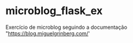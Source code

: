 # microblog_flask_ex
Exercício de microblog seguindo a documentação "https://blog.miguelgrinberg.com/'
